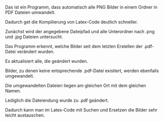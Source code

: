 Das ist ein Programm, dass automatisch alle PNG Bilder in einem Ordner in PDF Dateien umwandelt.

Dadurch get die Kompilierung von Latex-Code deutlich schneller.

Zunächst wird der angegebene Dateipfad und alle Unterordner nach .png und .jpg Dateien untersucht.

Das Programm erkennt, welche Bilder seit dem letzten Erstellen der .pdf-Datei verändert wurden.

Es aktualisiert alle, die geändert wurden.

Bilder, zu denen keine entsprechende .pdf-Datei existiert, werden ebenfalls umgewandelt.

Die umgewandelten Dateien liegen am gleichen Ort mit dem gleichen Namen.

Lediglich die Dateiendung wurde zu .pdf geändert.

Dadurch kann man im Latex-Code mit Suchen und Ersetzen die Bilder sehr leicht austauschen.

